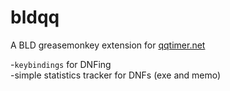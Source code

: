 bldqq
=====

A BLD greasemonkey extension for <a href="http://www.qqtimer.net/">qqtimer.net</a>

-<code>keybindings</code> for DNFing<br>
-simple statistics tracker for DNFs (exe and memo)
